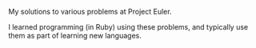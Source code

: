 My solutions to various problems at Project Euler.

I learned programming (in Ruby) using these problems, and typically use them as part of learning new languages.
